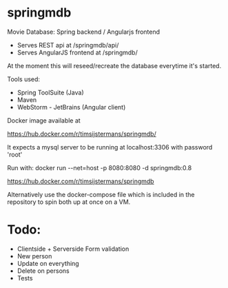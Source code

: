 # springmdb 
Movie Database: Spring backend / Angularjs frontend

- Serves REST api at /springmdb/api/
- Serves AngularJS frontend at /springmdb/

At the moment this will reseed/recreate the database everytime it's started.

Tools used:
- Spring ToolSuite (Java)
- Maven
- WebStorm - JetBrains (Angular client)

Docker image available at 

https://hub.docker.com/r/timsijstermans/springmdb/

It expects a mysql server to be running at localhost:3306 with password 'root'

Run with: 
docker run --net=host -p 8080:8080 -d springmdb:0.8

https://hub.docker.com/r/timsijstermans/springmdb

Alternatively use the docker-compose file which is included in the repository to spin both up at once on a VM.

# Todo:
- Clientside + Serverside Form validation
- New person
- Update on everything
- Delete on persons
- Tests


